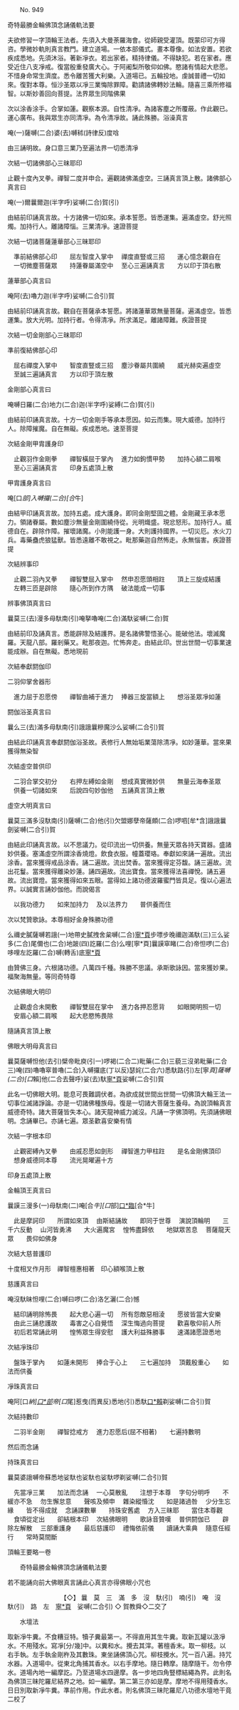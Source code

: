 ﻿　　No. 949

奇特最勝金輪佛頂念誦儀軌法要

夫欲修習一字頂輪王法者。先須入大曼荼羅海會。從師親受灌頂。既蒙印可方得咨。學微妙軌則真言教門。建立道場。一依本部儀式。畫本尊像。如法安置。若欲疾成悉地。先須沐浴。著新凈衣。若出家者。精持律儀。不得缺犯。若在家者。應受近住八支凈戒。復當殷重發廣大心。于阿阇梨所敬仰如佛。愍諸有情起大悲愿。不惜身命常生濟度。悉令離苦獲大利樂。入道場已。五輪投地。虔誠普禮一切如來。復對本尊。恒沙圣眾以凈三業悔除罪障。勸請諸佛轉妙法輪。隨喜三乘所修福智。以斯妙善回向菩提。法界眾生同階佛果

次以涂香涂手。合掌如蓮。觀察本源。自性清凈。為諸客塵之所覆蔽。作此觀已。運心廣布。我與眾生亦同清凈。為令清凈故。誦此殊勝。浴澡真言

唵(一)薩嚩(二合)婆(去)嚩秫(詩律反)度唅

由三誦明故。身口意三業乃至遍法界一切悉清凈

次結一切諸佛部心三昧耶印

止觀十度內叉拳。禪智二度并申合。遍觀諸佛滿虛空。三誦真言頂上散。諸佛部心真言曰

唵(一)爾曩爾迦(半字呼)娑嚩(二合)賀(引)

由結前印誦真言故。十方諸佛一切如來。承本誓愿。皆悉運集。遍滿虛空。舒光照燭。加持行人。離諸障惱。三業清凈。速證菩提

次結一切諸菩薩蓮華部心三昧耶印

　準前結佛部心印　　屈左智度入掌中
　禪度直豎或三招　　運心憶念觀自在
　一切微塵菩薩眾　　持蓮眷屬滿空中
　至心三遍誦真言　　方以印于頂右散　

蓮華部心真言曰

唵阿(去)嚕力迦(半字呼)娑嚩(二合引)賀

由結前印誦真言故。觀自在菩薩承本誓愿。將諸蓮華眾無量菩薩。遍滿虛空。皆悉運集。放大光明。加持行者。令得清凈。所求滿足。離諸障難。疾證菩提

次結一切金剛部心三昧耶印

準前復結佛部心印

　屈右禪度入掌中　　智度直豎或三招
　塵沙眷屬共圍繞　　威光赫奕遍虛空
　至誠三遍誦真言　　方以印于頂左散　

金剛部心真言曰

唵嚩日羅(二合)地力(二合)迦(半字呼)娑縛(二合)賀(引)

由結前印誦真言故。十方一切金剛手等承本愿因。如云而集。現大威德。加持行人。除障摧魔。自在無礙。疾成悉地。速至菩提

次結金剛甲胄護身印

　止觀羽作金剛拳　　禪智橫屈于掌內
　進力如鉤慣甲勢　　加持心額二肩喉
　至心三遍誦真言　　印身五處頂上散　

甲胄護身真言曰

唵[口*部]入嚩攞(二合)[合*牛]

由結甲印誦真言故。加持五處。成大護身。即同金剛堅固之體。金剛藏王承本愿力。領諸眷屬。數如塵沙無量金剛圍繞侍從。光明熾盛。現忿怒形。加持行人。威德自在。辟除作障。摧壞諸魔。小則能護一身。大則護持國界。一切災厄。水火刀兵。毒藥蠱虎狼猛獸。皆悉遠離不敢視之。毗那藥迦自然怖走。永無惱害。疾證菩提

次結辨事印

　止觀二羽內叉拳　　禪智雙屈入掌中
　然申忍愿頭相跓　　頂上三旋成結護
　左轉三匝是辟除　　隨心所到作方隅
　破法能成一切事　

辨事佛頂真言曰

曩莫三(去)漫多母馱南(引)唵拏嚕唵(二合)滿馱娑嚩(二合)賀

由結前印及誦真言。悉能辟除及結護界。是名諸佛警悟圣心。能破他法。壞滅魔羅。天龍八部。羅剎藥叉。毗那夜迦。忙怖奔走。由結此印。世出世間一切事業速能成辦。自在無礙。悉地現前

次結奉獻閼伽印

二羽仰掌舍器形

　進力屈于忍愿傍　　禪智曲補于進力
　捧器三旋當額上　　想浴圣眾凈如蓮　

閼伽浴圣真言曰

曩么三(去)滿多母馱南(引)誐誐曩糝魔沙么娑嚩(二合引)賀

由結此印誦真言奉獻閼伽浴圣故。表修行人無始垢業蕩除清凈。如妙蓮華。當來果獲得無染智

次結虛空普供印

　二羽合掌交初分　　右押左縛如金剛
　想成真實微妙供　　無量云海奉圣眾
　供養一切諸如來　　后說四句妙伽他
　五誦真言頂上散　

虛空大明真言曰

曩莫三滿多沒馱南(引)薩嚩(二合)他(引)欠盟娜孽帝薩頗(二合)啰呬[牟*含]誐誐曩劍娑嚩(二合引)賀

由結此印誦真言故。以不思議力。從印流出一切供養。無量天眾各持天寶器。盛諸妙供養。塞滿虛空所謂涂香燒燈。飲食衣服。幢蓋瓔珞。奉獻如來誦一遍故。流出涂香。當來獲得戒品涂香。誦二遍故。流出焚香。當來獲得定芬馥。誦三遍故。流出花鬘。當來獲得離染妙蓮。誦四遍故。流出寶食。當來獲得法喜禪悅。誦五遍故。流出寶燈。當來獲得如來五眼。當得如上諸功德波羅蜜門皆具足。復以心遍法界。以誠實言誦妙伽他。而說偈言

　以我功德力　　如來加持力
　及以法界力　　普供養而住　

次以梵贊歌詠。本尊相好金身殊勝功德

么禰史膩薩嚩若誐(一)地帶史膩拽舍枲嚩(二合)[寧*頁](二)步嘌步晚禰迦滿馱(三)三么娑多(二合)尾儞也(二合)地跛(四)訖羅(二合)么哩[寧*頁]曩謨窣睹(二合)帝怛啰(二合)哆哩左訖羅(二合)嚩(轉舌)底[寧*頁](六)

由贊佛三身。六根諸功德。八萬四千種。殊勝不思議。承斯歌詠因。當來獲妙果。福聚海無量。等同奇特尊

次結佛眼大明印

　止觀虛合未開敷　　禪智雙屈在掌中
　進力各押忍愿背　　如眼開明照一切
　安眉心額二肩喉　　起大悲愍怖畏除　

隨誦真言頂上散

佛眼大明母真言曰

曩莫薩嚩怛他(去引)檗帝毗庾(引一)啰褐(二合二)毗藥(二合)三藐三沒弟毗藥(二合三)唵(四)嚕嚕窣普嚕(二合)入嚩攞底(丁以反)瑟姹(二合六)悉馱路(引)左[寧*頁]薩嚩(二合)[口*賴]他(二合去聲呼)娑(去)馱[寧*頁](八)娑嚩(二合引)賀

此名一切佛眼大明。能息可畏難調伏者。為欲成就世間出世間一切佛頂大輪王法一切事位滅諸諍論。亦是一切諸佛種族母。復是一切諸大菩薩生養母。為說頂輪真言威德奇特。諸大菩薩皆失本心。諸天龍神威力滅沒。凡誦一字佛頂明。先須誦佛眼明。念誦畢已。亦誦七遍。眾圣歡喜安樂有情

次結一字根本印

　止觀密縛內叉拳　　由戚忍愿如劍形
　禪智進力甲柱跓　　是名金剛佛頂印
　想身威德同本尊　　流光晃曜遍十方　

印身五處頂上散

金輪頂王真言曰

曩謨三漫多(一)母馱南(二)唵[合*牛][口*部][口*臨](二合彈舌重呼)[合*牛]

　此是摩訶印　　所謂如來頂
　由斯結誦故　　即同于世尊
　演說頂輪明　　三千六反動
　山河皆勇沸　　大火遍魔宮
　惶怖盡歸依　　地獄眾苦息
　菩薩龍天眾　　畏仰如佛身　

次結大慈普護印

十度相叉作月形　禪智檀惠相著　印心額喉頂上散

慈護真言曰

唵沒馱昧怛哩(二合)嚩曰啰(二合)洛乞灑(二合)憾

　結印誦明除怖畏　　起大悲心遍一切
　所有怨敵惡相淩　　愿彼皆當大安樂
　由此三誦悲護故　　毒害之心自覺悟
　深生悔過向菩提　　歡喜敬仰前人所
　初后若常誦此明　　惶怖眾生得安慰
　護大利益殊勝事　　速滿諸愿證悉地　

次結凈珠印

　盤珠于掌內　　如蓮未開形
　捧合于心上　　三七遍加持
　頂戴殷重心　　如法而供養　

凈珠真言曰

唵阿[口*納][口*部](二合引)帝[口*尾]惹曳(而異反)悉地(引)悉馱[口*賴](二合)剃娑嚩(二合引)賀

次結持數印

　二羽半金剛　　禪智捻戒方
　進力忍愿后(屈不相著)　　七遍持數明　

然后而念誦

持珠真言曰

曩莫婆誐嚩帝蘇悉地娑馱也娑馱也娑馱啰剃娑嚩(二合引)賀

　先當凈三業　　加法而念誦
　一心莫散亂　　注想于本尊
　字句分明呼　　不緩亦不急
　勿生懈怠意　　聲咳及頻申
　雜染縱惛沈　　如是諸過咎
　少分生忘緣　　皆不得成就
　念誦課數畢　　持珠安舊處
　方入三昧耶　　當住本尊觀
　食頃從定出　　卻結根本印
　次結佛眼明　　歌詠音贊嘆
　普供閼伽已　　辟除左解散
　三部重護身　　最后慈護印
　禮悔依前儀　　讀誦大乘典
　隨意任經行　　常時莫間斷　

頂輪王要略一卷

　　奇特最勝金輪佛頂念誦儀軌法要

若不能誦向前大佛眼真言誦此心真言亦得佛眼小咒也


　　　　　　　　　【◇】
曩　莫　三　滿　多　沒　馱(引)　喃(引)　唵　沒　馱(引)　路　左　[寧*頁](引)　娑嚩(二合引)
◇
賀教舜◇二交了

　　水壇法

取新凈牛糞。不食糟豆特。犢子糞最第一。不得直用其生牛糞。取新瓦罐以汲凈水。不用殘水。寫凈[分/幾]中。以糞和水。攪去其滓。著檀香末。取一柳枝。以右手執。左手執金剛杵及其數珠。東坐誦佛頂心咒。柳枝攪水。咒一百八遍。持咒水器。入道場中。從東北角捕其香水。以右手摩地。隨日轉摩。隨摩隨干。勿令停水。道場內地一編摩訖。乃至道場水四邊摩。各一步地四角豎標結繩為界。此則名為佛頂三昧陀羅尼結界之地。如一編摩。第二第三亦如是摩。摩地不得用殘香水。日日別取新凈牛糞。準前作用。作此水者。則名佛頂三昧陀羅尼八功德水壇地干竟　　　　　　　　　　　　　二校了
